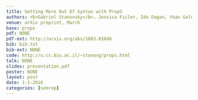 ```yaml
---
title: Getting More Out Of Syntax with PropS 
authors: <b>Gabriel Stanovsky</b>, Jessica Ficler, Ido Dagan, Yoav Goldberg
venue: arXiv preprint, March
base: props
pdf: NONE
pdf-ext: http://arxiv.org/abs/1603.01648
bib: bib.txt
bib-ext: NONE
code: http://u.cs.biu.ac.il/~stanovg/props.html
talk: NONE
slides: presentation.pdf
poster: NONE
layout: post
date: 1-1-2016
categories: [semrep]
---
```

